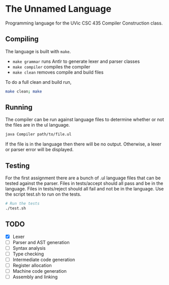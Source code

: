 # The Unnamed Language

Programming language for the UVic CSC 435 Compiler Construction class.

## Compiling

The language is built with `make`.

- `make grammar` runs Antlr to generate lexer and parser classes
- `make compiler` compiles the compiler
- `make clean` removes compile and build files

To do a full clean and build run,

```sh
make clean; make
```

## Running

The compiler can be run against language files to determine whether or not the files are in the ul language.

```sh
java Compiler path/to/file.ul
```

If the file is in the language then there will be no output. Otherwise, a lexer or parser error will be displayed.

## Testing

For the first assignment there are a bunch of .ul language files that can be tested against the parser. Files in tests/accept should all pass and be in the language. Files in tests/reject should all fail and not be in the language. Use the script test.sh to run on the tests.

```sh
# Run the tests
./test.sh
```

## TODO

- [x] Lexer
- [ ] Parser and AST generation
- [ ] Syntax analysis
- [ ] Type checking
- [ ] Intermediate code generation
- [ ] Register allocation
- [ ] Machine code generation
- [ ] Assembly and linking
